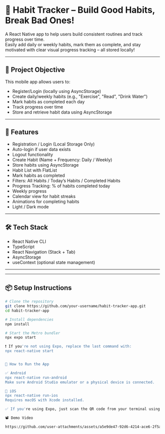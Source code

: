 # 📱 Habit Tracker – Build Good Habits, Break Bad Ones!

A React Native app to help users build consistent routines and track progress over time.  
Easily add daily or weekly habits, mark them as complete, and stay motivated with clear visual progress tracking – all stored locally!

---

## 🎯 Project Objective

This mobile app allows users to:

- Register/Login (locally using AsyncStorage)
- Create daily/weekly habits (e.g., "Exercise", "Read", "Drink Water")
- Mark habits as completed each day
- Track progress over time
- Store and retrieve habit data using AsyncStorage

---

## 🚀 Features

- Registration / Login (Local Storage Only)  
- Auto-login if user data exists  
- Logout functionality  
- Create Habit (Name + Frequency: Daily / Weekly)  
- Store habits using AsyncStorage  
- Habit List with FlatList  
- Mark habits as completed  
- Filters: All Habits / Today’s Habits / Completed Habits  
- Progress Tracking: % of habits completed today  
- Weekly progress  
- Calendar view for habit streaks  
- Animations for completing habits  
- Light / Dark mode  

---

## 🛠️ Tech Stack

- React Native CLI
- TypeScript
- React Navigation (Stack + Tab)
- AsyncStorage
- useContext (optional state management)

---


---

## 📦 Setup Instructions

```bash
# Clone the repository
git clone https://github.com/your-username/habit-tracker-app.git
cd habit-tracker-app

# Install dependencies
npm install

# Start the Metro bundler
npx expo start

❗ If you're not using Expo, replace the last command with:
npx react-native start


📱 How to Run the App

✅ Android
npx react-native run-android
Make sure Android Studio emulator or a physical device is connected.

🍎 iOS
npx react-native run-ios
Requires macOS with Xcode installed.

✅ If you're using Expo, just scan the QR code from your terminal using the Expo Go app.

📽️ Demo Video

https://github.com/user-attachments/assets/a5e9de47-92d6-4214-ace6-2f5a8b41a883







